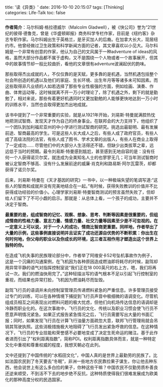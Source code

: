 title: '读《异类》'
date: 2016-10-10 20:15:07
tags: [Thinking]
categories: Life-Talk
toc: false

---

**作者简介**：马尔科姆·格拉德威尔（Malcolm Gladwell），被《快公司》誉为“21世纪的彼得·德鲁克，曾是《华盛顿邮报》商务科学专栏作家，目前是《纽约客》杂志专职作家。马尔科姆出生于英格兰，是牙买加人的后裔。在加拿大长大，现居纽约市。他曾经做过卫生政策和科学新闻方面的记者，其文章喜欢以小见大。马尔科姆是一个非常有创意的作家，他认为自己的文风属于一种adventure of ideas的风格，虽然大部分作品都不属于虚构，又不是围绕一个人物或者一个故事展开，但其中的故事情节却一般比较曲折，看他的文章很有adventure波澜起伏的韵味。

那些取得杰出成就的人，不仅仅靠的是天赋，更多靠的是机遇，当然机遇包括整个社会所创造的机遇以及他们的家庭、生长环境、出生年月等等诸多未可知因素。而这些取得非凡业绩的人如若选择了那些专业性极强的方面，例如绘画、演奏、作曲、体育运动等，这时候就离不开一万小时理论了，除了机遇之外，剩下的就是勤勉了，相对来说，那些有着更好机遇同时又更加勤勉的人能够更快地达到一万小时的训练水平，当然也会取得更加杰出地成就。

该书中提到了一个非常重要的实验，就是从1921年开始，刘易斯·特曼就满腔热忱地把测试智商、发现天才作为自己的终身事业。在联邦会的大力支持下，他组织了一个团队到加利福尼亚州的中小学进行测试智商的研究。挑选出最聪明、最有发展前途、智商最高的学生。可是这些人长大成人之后，有些人成了政府官员，有些人成了高级法院的法官，有些人成了图书、学术文章的出版人，有些人在商业上取得了一定成功...... 尽管他们中的大部分人生活得还不错，但缺少出类拔萃之辈，远远低于当时的预期。最令刘易斯·特曼感到尴尬，甚至感到无地自容的是：没有任何一个人获得诺贝尔奖，就连成为全美知名人士的也寥寥无几；可当年测试智商时被认定智商不够高、没有什么发展前途的威廉·肖克利和路易斯·阿尔瓦雷茨，却都获得了诺贝尔奖。

后来，刘易斯·特曼在《天才基因的研究》一书中，以一种极端失望的笔调写道:“这些人的智商和成就并没有完美地结合在一起。”有时候，获得失败教训的价值并不比获得成功经验的价值小。心理学家刘易斯·特曼智商测试的预言虽然失败了，但却给人们留下了不可小觑的启示。那就是：从总体上看，一个孩子的成功，主要并不决定于智商。

**最重要的是，组成智商的记忆、观察、想象、思考、判断等因素是很重要的，但组成情商的性格力量、意志力量、情感力量、社交力量等因素至少是不可忽视的。在一定意义上可以说，对于一个人的成功，情商比智商更重要。同样地，作者举出了大量的示例，这些事例直接说明并且证实了成功还源自优势的不断积累：你出生在何时何地，你父母的职业以及你成长的环境，这三者互相作用才塑造出这个世界上独特的你。**

在造成飞机失事的民族理论部分中，作者举了阿维安卡52号坠机事故作为例子，这是一个沉痛的沟通案例，在飞机因为各种原因造成燃油即将耗尽的时候，副驾却用异常平静的语气对指挥控制室说“我们正在18 000英尺的右上方，嗯，我们将再试一次。我们的燃油快用完了。”这种轻描淡写的语气根本不足以引起飞行控制室的重视，而结果也异常打脸，飞机因为燃油耗尽而坠毁。

副驾飞行员的语调并未向控制室管理员传递燃料紧急的严重信息。许多管理员接受过专门的训练，可以在各种情境下捕捉到飞行员声音中极细微的语调变化。尽管机组成员相互之间表现出对燃料问题的极大忧虑，但他们向机场传达信息的语调却是冷静而职业化的。在这次事故中，飞行员的文化、传统以及职业习惯会使飞行员不愿意声明情况紧急。如果正式报告紧急情况之后，飞行员需要写出大量的书面汇报；同时，如果发现飞行员在计算飞行油量方面疏忽大意，联邦飞行管理局就会吊销其驾驶执照。这些消极措施极大地阻碍了飞行员发出紧急呼救的信息。在这种情况下，飞行员的专业技能和荣誉感不必要地变成了决定生死命运的赌注。基于此作者进而引出了“权利距离指数”，简称PDI。权利距离指数具体而言，就是一种特定文化中重视和尊重权威的程度，我想天朝必在此列。

文中还提到了中国传统的“水稻田文化”，中国人真的是世界上最勤劳的民族了。比如法国农民到了冬天要去“冬眠”，非洲一些地方农民靠捡果子谋生，你让他去种东西，他会说世上有这么多白捡的果子，你种这些干嘛？中国农民不仅勤劳质朴善良还逆来顺受，不到活不下去的地步绝不反抗，这种特质使得我们很难发展成为欧美化的那种高度分权的民选国家。

